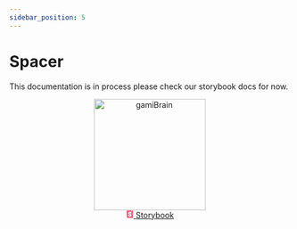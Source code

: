 ```yaml
---
sidebar_position: 5
---
```


# Spacer

This documentation is in process please check our storybook docs for now.

<div align="center">
<img src="https://i.pinimg.com/550x/1b/31/7c/1b317c42cff3e28a2b5ebc05f1f0daa4.jpg" alt="gamiBrain" width="200" style={{ borderRadius: "50%"}}/>
</div>

<div align="center" style={{ marginTop: "1rem" }}>
    <a target="_blank" href="https://6098a5391a29200039e99041-irdhvapfqc.chromatic.com/?path=/docs/layout-spacer-%F0%9F%9F%A2--story-size-direction-template"
     style={{cursor: "pointer",padding: "5px 20px", background:"#f1f1f1", borderRadius: "10px", fontSize: "15px", display:"flex", itemsCenter:"center", gap: "10px", maxWidth: "150px", color: "#494AF4"}}>
    <svg style={{ display: "flex", margin: "auto 0"}} aria-hidden="true" focusable="false" height="1em" viewBox="0 0 512 512" width="1em" class="text-lg text-[#ff4785]" tabindex="-1"><g><path d="M356.5,5.2L353.9,63c-0.1,3.2,3.7,5.2,6.3,3.2l22.6-17.1L401.9,64c2.5,1.7,5.8,0,6-3l-2.2-58.8l28.4-2.2   c14.7-1,27.3,10.8,27.3,25.6v460.8c0,14.7-12.3,26.3-26.9,25.6L91.1,496.6c-13.3-0.6-24.1-11.3-24.5-24.7l-16-422.3   c-0.8-14.2,9.9-26.3,24.1-27.1L356.2,4.7L356.5,5.2z M291,198.4c0,10,67.4,5.1,76.6-1.7c0-68.2-36.7-104.3-103.6-104.3   c-67.2,0-104.5,36.8-104.5,91.6c0,94.9,128,96.6,128,148.4c0,15-6.8,23.5-22.4,23.5c-20.5,0-28.8-10.4-27.7-46.1   c0-7.7-77.8-10.3-80.4,0c-5.7,86,47.6,110.9,108.7,110.9c59.6,0,106.1-31.7,106.1-89.1c0-101.7-130.1-99-130.1-149.3   c0-20.7,15.4-23.4,24.1-23.4c9.7,0,26.7,1.5,25.4,39.8L291,198.4z" fill="#f95572"></path></g></svg>
    <span>Storybook</span>
    </a>
</div>